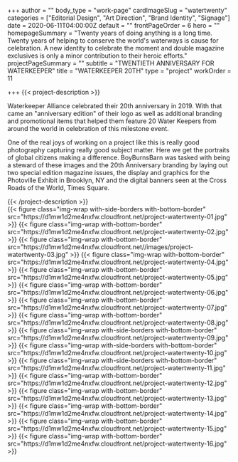 +++
author = ""
body_type = "work-page"
cardImageSlug = "watertwenty"
categories = ["Editorial Design", "Art Direction", "Brand Identity", "Signage"]
date = 2020-06-11T04:00:00Z
default = ""
frontPageOrder = 6
hero = ""
homepageSummary = "Twenty years of doing anything is a long time. Twenty years of helping to conserve the world's waterways is cause for celebration. A new identity to celebrate the moment and double magazine exclusives is only a minor contribution to their heroic efforts."
projectPageSummary = ""
subtitle = "TWENTIETH ANNIVERSARY FOR WATERKEEPER"
title = "WATERKEEPER 20TH"
type = "project"
workOrder = 11

+++
{{< project-description >}}
<p>Waterkeeper Alliance celebrated their 20th anniversary in 2019. With that came an "anniversary edition" of their logo as well as additional branding and promotional items that helped them feature 20 Water Keepers from around the world in celebration of this milestone event. </p>
<p>One of the real joys of working on a project like this is really good photography capturing really good subject matter. Here we get the portraits of global citizens making a difference. BoyBurnsBarn was tasked with being a steward of these images and the 20th Anniversary branding by laying out two special edition magazine issues, the display and graphics for the Photoville Exhibit in Brooklyn, NY and the digital banners seen at the Cross Roads of the World, Times Square.</p>
{{< /project-description >}}

<div class="project-item">
{{< figure class="img-wrap with-side-borders with-bottom-border" src="https://d1mw1d2me4nxfw.cloudfront.net/project-watertwenty-01.jpg" >}}
{{< figure class="img-wrap with-bottom-border" src="https://d1mw1d2me4nxfw.cloudfront.net/project-watertwenty-02.jpg" >}}
{{< figure class="img-wrap with-bottom-border" src="https://d1mw1d2me4nxfw.cloudfront.net//images/project-watertwenty-03.jpg" >}}
{{< figure class="img-wrap with-bottom-border" src="https://d1mw1d2me4nxfw.cloudfront.net/project-watertwenty-04.jpg" >}}
{{< figure class="img-wrap with-bottom-border" src="https://d1mw1d2me4nxfw.cloudfront.net/project-watertwenty-05.jpg" >}}
{{< figure class="img-wrap with-bottom-border" src="https://d1mw1d2me4nxfw.cloudfront.net/project-watertwenty-06.jpg" >}}
{{< figure class="img-wrap with-bottom-border" src="https://d1mw1d2me4nxfw.cloudfront.net/project-watertwenty-07.jpg" >}}
{{< figure class="img-wrap with-bottom-border" src="https://d1mw1d2me4nxfw.cloudfront.net/project-watertwenty-08.jpg" >}}
{{< figure class="img-wrap with-side-borders with-bottom-border" src="https://d1mw1d2me4nxfw.cloudfront.net/project-watertwenty-09.jpg" >}}
{{< figure class="img-wrap with-side-borders with-bottom-border" src="https://d1mw1d2me4nxfw.cloudfront.net/project-watertwenty-10.jpg" >}}
{{< figure class="img-wrap with-side-borders with-bottom-border" src="https://d1mw1d2me4nxfw.cloudfront.net/project-watertwenty-11.jpg" >}}
{{< figure class="img-wrap with-bottom-border" src="https://d1mw1d2me4nxfw.cloudfront.net/project-watertwenty-12.jpg" >}}
{{< figure class="img-wrap with-bottom-border" src="https://d1mw1d2me4nxfw.cloudfront.net/project-watertwenty-13.jpg" >}}
{{< figure class="img-wrap with-bottom-border" src="https://d1mw1d2me4nxfw.cloudfront.net/project-watertwenty-14.jpg" >}}
{{< figure class="img-wrap with-bottom-border" src="https://d1mw1d2me4nxfw.cloudfront.net/project-watertwenty-15.jpg" >}}
{{< figure class="img-wrap with-bottom-border" src="https://d1mw1d2me4nxfw.cloudfront.net/project-watertwenty-16.jpg" >}}
</div>